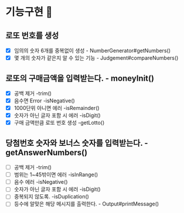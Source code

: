 # 기능구현 🎯

## 로또 번호를 생성

- [x] 임의의 숫자 6개를 중복없이 생성 - NumberGenerator#getNumbers()
- [x] 몇 개의 숫자가 같은지 알 수 있는 기능 - Judgement#compareNumbers()

## 로또의 구매금액을 입력받는다. - moneyInit()
- [x] 공백 제거 -trim()
- [x] 음수면 Error -isNegative()
- [x] 1000단위 아니면 에러 -isRemainder()
- [x] 숫자가 아닌 글자 포함 시 에러 -isDigit()
- [x] 구매 금액만큼 로또 번호 생성 -getLotto()

## 당첨번호 숫자와 보너스 숫자를 입력받는다. -getAnswerNumbers()
- [ ] 공백 제거 -trim()
- [ ] 범위는 1~45밖이면 에러 -isInRange()
- [ ] 음수 에러 -isNegative()
- [ ] 숫자가 아닌 글자 포함 시 에러 -isDigit()
- [ ] 중복되지 않도록. -isDuplication()
- [ ] 등수에 알맞은 해당 메시지를 출력한다. -  Output#printMessage()